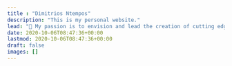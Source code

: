 ```yaml
---
title : "Dimitrios Ntempos"
description: "This is my personal website."
lead: "👋 My passion is to envision and lead the creation of cutting edge tech products. On the side, I am building stuff for the local tech community."
date: 2020-10-06T08:47:36+00:00
lastmod: 2020-10-06T08:47:36+00:00
draft: false
images: []
---
```

